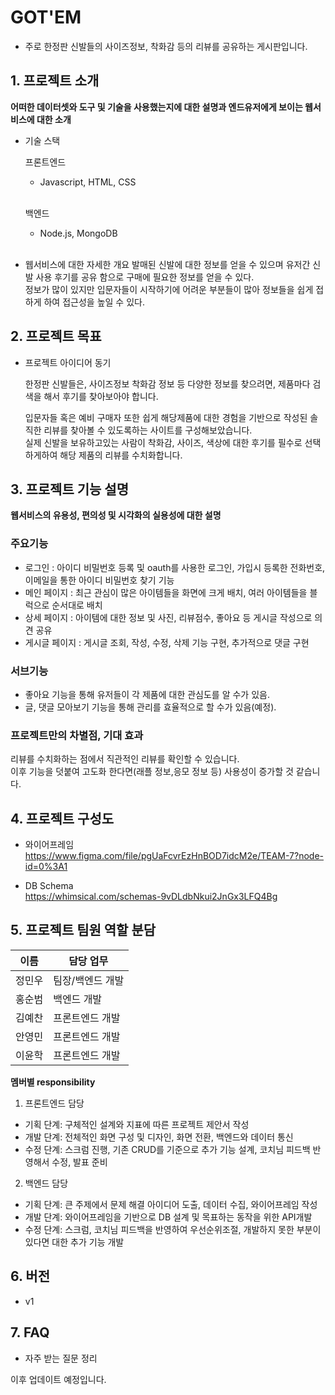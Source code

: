 # GOT'EM
- 주로 한정판 신발들의 사이즈정보, 착화감 등의 리뷰를 공유하는 게시판입니다.

## 1. 프로젝트 소개

**어떠한 데이터셋와 도구 및 기술을 사용했는지에 대한 설명과 엔드유저에게 보이는 웹서비스에 대한 소개**

  - 기술 스택<br>
    
    프론트엔드<br>
    - Javascript, HTML, CSS <br><br>

    백엔드<br>
    - Node.js, MongoDB
    <br><br>

  - 웹서비스에 대한 자세한 개요
    발매된 신발에 대한 정보를 얻을 수 있으며 유저간 신발 사용 후기를 공유 함으로 구매에 필요한 정보를 얻을 수 있다.<br>
    정보가 많이 있지만 입문자들이 시작하기에 어려운 부분들이 많아 정보들을 쉽게 접하게 하여 접근성을 높일 수 있다.

## 2. 프로젝트 목표

  - 프로젝트 아이디어 동기
  
    한정판 신발들은, 사이즈정보 착화감 정보 등 다양한 정보를 찾으려면, 제품마다 검색을 해서 후기를 
        찾아보아야 합니다.
    <br>
    
    입문자들 혹은 예비 구매자 또한 쉽게 해당제품에 대한 경험을 기반으로 작성된 솔직한 리뷰를 찾아볼 수 있도록하는 사이트를 구성해보았습니다.
    <br>
    실제 신발을 보유하고있는 사람이 착화감, 사이즈, 색상에 대한 후기를 필수로 선택하게하여 해당 제품의 리뷰를 수치화합니다.

## 3. 프로젝트 기능 설명

**웹서비스의 유용성, 편의성 및 시각화의 실용성에 대한 설명**

  ### 주요기능
  - 로그인 : 아이디 비밀번호 등록 및 oauth를 사용한 로그인, 가입시 등록한 전화번호,이메일을 통한 아이디 비밀번호 찾기 기능
  - 메인 페이지 : 최근 관심이 많은 아이템들을 화면에 크게 배치, 여러 아이템들을 블럭으로 순서대로 배치
  - 상세 페이지 : 아이템에 대한 정보 및 사진, 리뷰점수, 좋아요 등 게시글 작성으로 의견 공유
  - 게시글 페이지 : 게시글 조회, 작성, 수정, 삭제 기능 구현, 추가적으로 댓글 구현
  
  ### 서브기능
  - 좋아요 기능을 통해 유저들이 각 제품에 대한 관심도를 알 수가 있음.
  - 글, 댓글 모아보기 기능을 통해 관리를 효율적으로 할 수가 있음(예정).

  ### 프로젝트만의 차별점, 기대 효과 
  리뷰를 수치화하는 점에서 직관적인 리뷰를 확인할 수 있습니다. <br>
  이후 기능을 덧붙여 고도화 한다면(래플 정보,응모 정보 등) 사용성이 증가할 것 같습니다. 
  


## 4. 프로젝트 구성도
  - 와이어프레임 <br>
  https://www.figma.com/file/pgUaFcvrEzHnBOD7idcM2e/TEAM-7?node-id=0%3A1

  - DB Schema <br>
  https://whimsical.com/schemas-9vDLdbNkui2JnGx3LFQ4Bg

## 5. 프로젝트 팀원 역할 분담
| 이름 | 담당 업무 |
| ------ | ------ |
| 정민우 | 팀장/백엔드 개발 |
| 홍순범 | 백엔드 개발  |
| 김예찬 | 프론트엔드 개발  |
| 안영민 | 프론트엔드 개발  |
| 이윤학 | 프론트엔드 개발  |

**멤버별 responsibility**

1. 프론트엔드 담당

- 기획 단계: 구체적인 설계와 지표에 따른 프로젝트 제안서 작성
- 개발 단계: 전체적인 화면 구성 및 디자인, 화면 전환, 백엔드와 데이터 통신
- 수정 단계: 스크럼 진행, 기존 CRUD를 기준으로 추가 기능 설계, 코치님 피드백 반영해서 수정, 발표 준비

2. 백엔드 담당

- 기획 단계: 큰 주제에서 문제 해결 아이디어 도출, 데이터 수집, 와이어프레임 작성
- 개발 단계: 와이어프레임을 기반으로 DB 설계 및 목표하는 동작을 위한 API개발
- 수정 단계: 스크럼, 코치님 피드백을 반영하여 우선순위조절, 개발하지 못한 부분이 있다면 대한 추가 기능 개발 

## 6. 버전
  - v1

## 7. FAQ
  - 자주 받는 질문 정리

  이후 업데이트 예정입니다.
